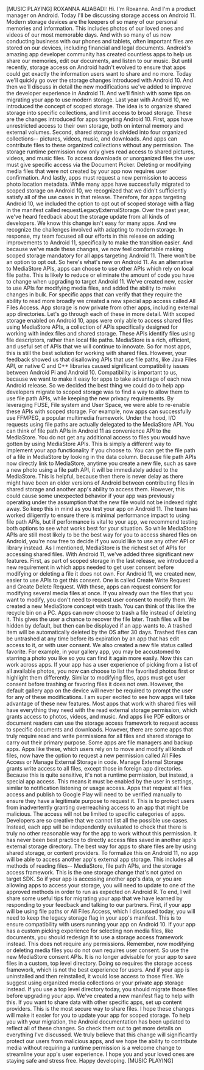 [MUSIC PLAYING] ROXANNA ALIABADI: Hi. I'm Roxanna. And I'm a product manager on Android. Today I'll be discussing storage access on Android 11. Modern storage devices are the keepers of so many of our personal memories and information. This includes photos of our loved ones and videos of our most memorable days. And with so many of us now conducting business with our phones and tablets, often important files are stored on our devices, including financial and legal documents. Android's amazing app developer community has created countless apps to help us share our memories, edit our documents, and listen to our music. But until recently, storage access on Android hadn't evolved to ensure that apps could get exactly the information users want to share and no more. Today we'll quickly go over the storage changes introduced with Android 10. And then we'll discuss in detail the new modifications we've added to improve the developer experience in Android 11. And we'll finish with some tips on migrating your app to use modern storage. Last year with Android 10, we introduced the concept of scoped storage. The idea is to organize shared storage into specific collections, and limit access to broad storage. These are the changes introduced for apps targeting Android 10. First, apps have unrestricted access to their own storage, both on internal memory and external volumes. Second, shared storage is divided into four organized collections-- pictures, videos, music, and downloads. And apps can contribute files to these organized collections without any permission. The storage runtime permission now only gives read access to shared pictures, videos, and music files. To access downloads or unorganized files the user must give specific access via the Document Picker. Deleting or modifying media files that were not created by your app now requires user confirmation. And lastly, apps must request a new permission to access photo location metadata. While many apps have successfully migrated to scoped storage on Android 10, we recognized that we didn't sufficiently satisfy all of the use cases in that release. Therefore, for apps targeting Android 10, we included the option to opt out of scoped storage with a flag in the manifest called requestLegacyExternalStorage. Over the past year, we've heard feedback about the storage update from all kinds of developers. We know this change isn't easy for many apps. And we recognize the challenges involved with adapting to modern storage. In response, my team focused all our efforts in this release on adding improvements to Android 11, specifically to make the transition easier. And because we've made these changes, we now feel comfortable making scoped storage mandatory for all apps targeting Android 11. There won't be an option to opt out. So here's what's new on Android 11. As an alternative to MediaStore APIs, apps can choose to use other APIs which rely on local file paths. This is likely to reduce or eliminate the amount of code you have to change when upgrading to target Android 11. We've created new, easier to use APIs for modifying media files, and added the ability to make changes in bulk. For specific apps that can verify that they require the ability to read more broadly we created a new special app access called All Files Access. App storage is now private from other apps, including external app directories. Let's go through each of these in more detail. With scoped storage enabled on Android 10, apps were only able to access shared files using MediaStore APIs, a collection of APIs specifically designed for working with index files and shared storage. These APIs identify files using file descriptors, rather than local file paths. MediaStore is a rich, efficient, and useful set of APIs that we will continue to innovate. So for most apps, this is still the best solution for working with shared files. However, your feedback showed us that disallowing APIs that use file paths, like Java Files API, or native C and C++ libraries caused significant compatibility issues between Android Pi and Android 10. Compatibility is important to us, because we want to make it easy for apps to take advantage of each new Android release. So we decided the best thing we could do to help app developers migrate to scoped storage was to find a way to allow them to use file path APIs, while keeping the new privacy requirements. By leveraging FUSE, File system and User Space, we were able to re-enable these APIs with scoped storage. For example, now apps can successfully use FFMPEG, a popular multimedia framework. Under the hood, I/O requests using file paths are actually delegated to the MediaStore API. You can think of file path APIs in Android 11 as convenience API to the MediaStore. You do not get any additional access to files you would have gotten by using MediaStore APIs. This is simply a different way to implement your app functionality if you choose to. You can get the file path of a file in MediaStore by looking in the data column. Because file path APIs now directly link to MediaStore, anytime you create a new file, such as save a new photo using a file path API, it will be immediately added to the MediaStore. This is helpful, because then there is never delay as there might have been an older versions of Android between contributing files in shared storage and another app's ability to access them. However, this could cause some unexpected behavior if your app was previously operating under the assumption that the new file would not be indexed right away. So keep this in mind as you test your app on Android 11. The team has worked diligently to ensure there is minimal performance impact to using file path APIs, but if performance is vital to your app, we recommend testing both options to see what works best for your situation. So while MediaStore APIs are still most likely to be the best way for you to access shared files on Android, you're now free to decide if you would like to use any other API or library instead. As I mentioned, MediaStore is the richest set of APIs for accessing shared files. With Android 11, we've added three significant new features. First, as part of scoped storage in the last release, we introduced a new requirement in which apps needed to get user consent before modifying or deleting a file it does not own. For Android 11, we created new, easier to use APIs to get this consent. One is called Create Write Request and Create Delete Request. With these, apps can request consent for modifying several media files at once. If you already own the files that you want to modify, you don't need to request user consent to modify them. We created a new MediaStore concept with trash. You can think of this like the recycle bin on a PC. Apps can now choose to trash a file instead of deleting it. This gives the user a chance to recover the file later. Trash files will be hidden by default, but then can be displayed if an app wants to. A trashed item will be automatically deleted by the OS after 30 days. Trashed files can be untrashed at any time before its expiration by an app that has edit access to it, or with user consent. We also created a new file status called favorite. For example, in your gallery app, you may be accustomed to starring a photo you like so you can find it again more easily. Now this can work across apps. If your app has a user experience of picking from a list of all available photos, you now can choose to list the favorited photos first or highlight them differently. Similar to modifying files, apps must get user consent before trashing or favoring files it does not own. However, the default gallery app on the device will never be required to prompt the user for any of these modifications. I am super excited to see how apps will take advantage of these new features. Most apps that work with shared files will have everything they need with the read external storage permission, which grants access to photos, videos, and music. And apps like PDF editors or document readers can use the storage access framework to request access to specific documents and downloads. However, there are some apps that truly require read and write permissions for all files and shared storage to carry out their primary purpose. Some apps are file managers and backup apps. Apps like these, which users rely on to move and modify all kinds of files, now have the option to request a new permission called All Files Access or Manage External Storage in code. Manage External Storage grants write access to all files, except those in foreign app directories. Because this is quite sensitive, it's not a runtime permission, but instead, a special app access. This means it must be enabled by the user in settings, similar to notification listening or usage access. Apps that request all files access and publish to Google Play will need to be verified manually to ensure they have a legitimate purpose to request it. This is to protect users from inadvertently granting overreaching access to an app that might be malicious. The access will not be limited to specific categories of apps. Developers are so creative that we cannot list all the possible use cases. Instead, each app will be independently evaluated to check that there is truly no other reasonable way for the app to work without this permission. It has never been best practice to directly access files saved in another app's external storage directory. The best way for apps to share files are by using shared storage, or content providers. To formalize this on Android 11, no app will be able to access another app's external app storage. This includes all methods of reading files-- MediaStore, file path APIs, and the storage access framework. This is the one storage change that's not gated on target SDK. So if your app is accessing another app's data, or you are allowing apps to access your storage, you will need to update to one of the approved methods in order to run as expected on Android R. To end, I will share some useful tips for migrating your app that we have learned by responding to your feedback and talking to our partners. First, if your app will be using file paths or All Files Access, which I discussed today, you will need to keep the legacy storage flag in your app's manifest. This is to ensure compatibility with users running your app on Android 10. If your app has a custom picking experience for selecting non media files, like documents, you should redesign it to use a storage access framework instead. This does not require any permissions. Remember, now modifying or deleting media files you do not own requires user consent. So use the new MediaStore consent APIs. It is no longer advisable for your app to save files in a custom, top level directory. Doing so requires the storage access framework, which is not the best experience for users. And if your app is uninstalled and then reinstalled, it would lose access to those files. We suggest using organized media collections or your private app storage instead. If you use a top level directory today, you should migrate those files before upgrading your app. We've created a new manifest flag to help with this. If you want to share data with other specific apps, set up content providers. This is the most secure way to share files. I hope these changes will make it easier for you to update your app for scoped storage. To help you with your migration, the Android documentation has been updated to reflect all of these changes. So check them out to get more details on everything I've discussed. We truly believe that this change will significantly protect our users from malicious apps, and we hope the ability to contribute media without requiring a runtime permission is a welcome change to streamline your app's user experience. I hope you and your loved ones are staying safe and stress free. Happy developing. [MUSIC PLAYING]